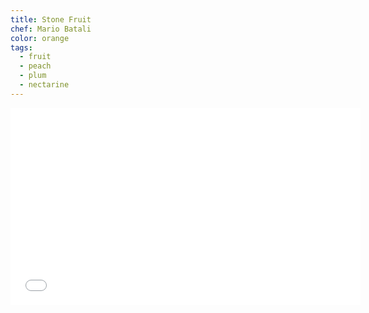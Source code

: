 ```yaml
---
title: Stone Fruit
chef: Mario Batali
color: orange
tags:
  - fruit
  - peach
  - plum
  - nectarine
---
```


<iframe width="560" height="315" src="//www.youtube.com/embed/VKwvDQm_XTs" frameborder="0" allowfullscreen></iframe>
